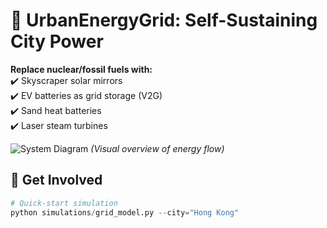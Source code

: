 # 🌇 UrbanEnergyGrid: Self-Sustaining City Power

**Replace nuclear/fossil fuels with:**  
✔️ Skyscraper solar mirrors  
✔️ EV batteries as grid storage (V2G)  
✔️ Sand heat batteries  
✔️ Laser steam turbines  

![System Diagram](https://i.imgur.com/JQZ1KlD.png) *(Visual overview of energy flow)*

## 🚀 Get Involved
```python
# Quick-start simulation
python simulations/grid_model.py --city="Hong Kong"
